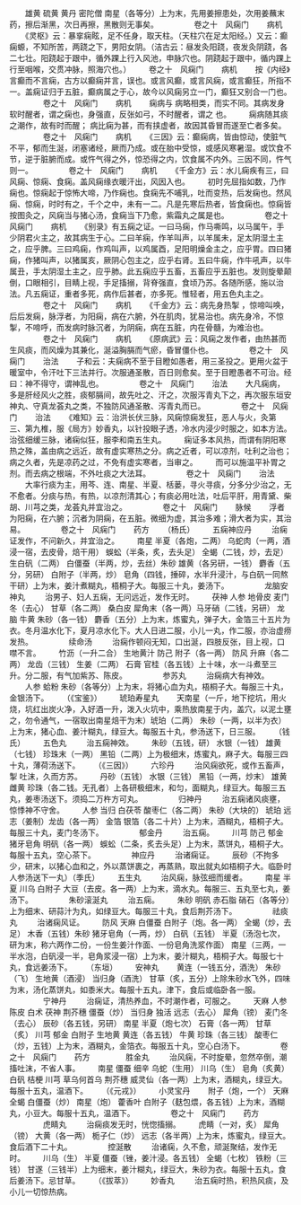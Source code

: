 <!-- { "loadSidebar": true } -->
　　雄黄 硫黄 黄丹 密陀僧 南星（各等分）上为末，先用姜擦患处，次用姜蘸末药，擦后渐黑，次日再擦，黑散则无事矣。
　　
　　卷之十　风痫门
　　病机
　　《灵枢》云：暴挛痫眩，足不任身，取天柱。（天柱穴在足太阳经。）又云：癫痫螈，不知所苦，两跷之下，男阳女阴。（洁古云：昼发灸阳跷，夜发灸阴跷，各二七壮。阳跷起于跟中，循外踝上行入风池，申脉穴也。阴跷起于跟中，循内踝上行至咽喉，交贯冲脉，照海穴也。）
　　卷之十　风痫门
　　病机
　　按《内经》言癫而不言痫，古方以癫痫并言，误也。或言风癫，或言风痫，或言癫狂，所指不一。盖痫证归于五脏，癫病属之于心，故今以风痫另立一门，癫狂又别合一门也。
　　
　　卷之十　风痫门
　　病机
　　痫病与 病略相类，而实不同。其病发身软时醒者，谓之痫也，身强直，反张如弓，不时醒者，谓之 也。
　　痫病随其痰之潮作，故有时而醒； 病比痫为甚，而有挟虚者，故因其昏冒而遂至亡者多矣。
　　
　　卷之十　风痫门
　　病机
　　《三因》云：癫痫病，皆由惊动，使脏气不平，郁而生涎，闭塞诸经，厥而乃成。或在胎中受惊，或感风寒暑湿。或饮食不节，逆于脏腑而成。或忤气得之外，惊恐得之内，饮食属不内外。三因不同，忤气则一。
　　
　　卷之十　风痫门
　　病机
　　《千金方》云：水儿痫疾有三，曰风痫、惊痫、食痫。盖风痫缘衣暖汗出，风因入也。
　　初时先屈指如数，乃作痫也。惊痫起于惊怖大啼，乃作痫也。食痫先不哺乳，吐而变热，后发痫也。然风痫、惊痫，时时有之，千个之中，未有一二。凡是先寒后热者，皆食痫也。惊痫皆按图灸之，风痫当与猪心汤，食痫当下乃愈，紫霜丸之属是也。
　　
　　卷之十　风痫门
　　病机
　　《别录》有五痫之证。一曰马痫，作马嘶鸣，以马属午，手少阴君火主之，故其病生于心。二曰羊痫，作羊叫声，以羊属未，足太阴湿土主之，应乎脾。三曰鸡痫，作鸡叫声，以鸡属酉，足阳明燥金主之，应乎胃。四曰猪痫，作猪叫声，以猪属亥，厥阴心包主之，应乎右肾。五曰牛痫，作牛吼声，以牛属丑，手太阴湿土主之，应乎肺。此五痫应乎五畜，五畜应乎五脏也。发则旋晕颠倒，口眼相引，目睛上视，手足搐搦，背脊强直，食顷乃苏。各随所感，施以治法。凡五痫证，重者多死，病作后甚者，亦多死。惟轻者，用五色丸主之。
　　
　　卷之十　风痫门
　　病机
　　《千金方》云：病先身热掣 ，惊啼叫唤，后后发痫，脉浮者，为阳痫，病在六腑，外在肌肉，犹易治也。病先身冷，不惊掣，不啼呼，而发病时脉沉者，为阴痫，病在五脏，内在骨髓，为难治也。
　　
　　卷之十　风痫门
　　病机
　　《原病武》云：风痫之发作者，由热甚而生风痰，而风燥为其兼化，涎溢胸膈而气瘀，昏冒僵仆也。
　　
　　卷之十　风痫门
　　治法
　　子和云：夫痫病不至于目瞪如愚者，用三圣投之。更用火盆于暖室中，令汗吐下三法并行。次服通圣散，百日则愈矣。至于目瞪愚者不可治。经曰：神不得守，谓神乱也。
　　
　　卷之十　风痫门
　　治法
　　大凡痫病，多是肝经风火之胜，痰郁膈间，故先吐之、汗之，次服泻青丸下之，再次服东垣安神丸、守真龙荟丸之类，不独防风通圣散、泻青丸而已。
　　
　　卷之十　风痫门
　　治法
　　《难知》云：治洪长伏三脉，风痫惊痫发狂，恶人与火，灸第三、第九椎，服《局方》妙香丸，以针投眼子透，冷水内浸少时服之，如本方法。治弦细缓三脉，诸痫似狂，服李和南五生丸。
　　痫证多本风热，而谓有阴阳寒热之殊，盖由病之远近，故有虚实寒热之分。病之近者，可以凉剂，吐利之治也；病之久者，先是凉药之过，不免有虚实寒者，当审之。
　　而可以施温平补胃之剂。而去病之根端，不外吐痰之大法耳。
　　
　　卷之十　风痫门
　　治法
　　大率行痰为主，用芩、连、南星、半夏、栝蒌，寻火寻痰，分多分少治之，无不愈者。分痰与热，有热，以凉剂清其心；有痰必用吐法，吐后平肝，用青黛、柴胡、川芎之类，龙荟丸并宜治之。
　　
　　卷之十　风痫门
　　脉候
　　浮者为阳痫，在六腑；沉者为阴痫，在五脏。微细为虚，其治多难；滑大者为实，其治易。
　　
　　卷之十　风痫门
　　药方
　　（杨氏）
　　五痫神应丹
　　 治痫证发作，不问新久，并宜治之。
　　南星 半夏（各炮，二两） 乌蛇肉（一两，酒浸一宿，去皮骨，焙干用） 蜈蚣（半条，炙，去头足） 全蝎（二钱，炒，去足） 生白矾（二两） 白僵蚕（半两，炒，去丝）朱砂 雄黄（各另研，一钱） 麝香（五分，另研） 白附子（半两，炒） 皂角（四钱，捶碎，水半升浸汁，与白矾一同熬干研）上为末，姜汁煮糊丸，梧桐子大。每服三十丸，姜汤下。
　　
　　龙脑安神丸
　　 治男子、妇人五痫，无问远近，发作无时。
　　茯神 人参 地骨皮 麦门冬（去心） 甘草（各二两） 桑白皮 犀角末（各一两）马牙硝（二钱，另研） 龙脑 牛黄 朱砂（各一钱） 麝香（五分）上为末，炼蜜丸，弹子大，金箔三十五片为衣。冬月温水化下，夏月凉水化下。大人日进二服，小儿一丸，作二服，亦治虚痨发热。
　　
　　续命汤
　　 治痫作顿闷无知，口出涎，四肢反张，目上视，口噤不言。
　　竹沥（一升二合） 生地黄汁 防己 附子（各一两） 防风 升麻（各二两） 龙齿（三钱） 生姜（二两） 石膏 官桂（各五钱）上十味，水一斗煮至三升。分二服，有气加紫苏、陈皮。
　　
　　参苏丸
　　 治痫病大有神效。
　　人参 蛤粉 朱砂（各等分）上为末，将猪心血为丸，梧桐子大。每服三十丸，金银汤下。
　　（《宝鉴》）
　　琥珀寿星丸
　　天南星（一斤，地下挖坑，用火 烧，坑红出炭火净，入好酒一升，泼入火坑中，乘热放南星于内，盖穴，以泥土壅之，勿令通气，一宿取出南星焙干为末）琥珀（二两） 朱砂（一两，以半为衣）上为末，猪心血、姜汁糊丸，绿豆大。每服五十丸，参汤送下，日三服。
　　（钱氏）
　　五色丸
　　 治五痫神效。
　　朱砂（五钱，研） 水银（一钱） 雄黄（七钱） 珍珠末（一两） 黑铅（二两）上为极细末，炼蜜丸，麻子大。每服三四十丸，薄荷汤送下。
　　（《三因》）
　　六珍丹
　　 治风痫欲死，或作五畜声，掣 吐沫，久而方苏。
　　丹砂（五钱） 水银（三钱） 黑铅（一两，炒末） 雄黄 雌黄 珍珠（各二钱。无孔者）上各研极细末，和匀，面糊丸，绿豆大。每服三五丸，姜枣汤送下。须捣二万杵方可丸。
　　
　　归神丹
　　 治五痫诸风痰壅，惊悸神不守舍。
　　人参 当归 白茯苓 酸枣仁（各二两） 朱砂（大块的） 琥珀 远志（姜制）龙齿（各一两） 金箔 银箔（各二十片）上为末，酒糊丸，梧桐子大。每服三十丸，麦门冬汤下。
　　
　　郁金丹
　　 治五痫。
　　川芎 防己 郁金 猪牙皂角 明矾（各一两） 蜈蚣（二条，炙去头足）上为末，蒸饼丸，梧桐子大。每服十五丸，空心茶下。
　　
　　神应丹
　　 治诸痫证。
　　辰砂（不拘多少，研末，以猪心血和之，外以蒸饼裹之，再蒸熟，取出就丸如梧桐子大。临卧时人参汤送下一丸）（季氏）
　　五生丸
　　 治风痫，脉弦细而缓者。
　　南星 半夏 川乌 白附子 大豆（去皮。各一两）上为末，滴水丸。每服三、五丸至七丸，姜汤下。
　　
　　朱砂滚涎丸
　　 治五痫。
　　朱砂 明矾 赤石脂 硝石（各等分）上为细末、研蒜汁为丸，如绿豆大。每服三十丸，食后荆芥汤下。
　　
　　祛痰丸
　　 治诸痫风证。
　　防风 天麻 白僵蚕 白附子（炮。各一两） 全蝎（炒，去足） 木香（五钱）朱砂 猪牙皂角（一两，炒） 白矾（五钱） 半夏（汤泡七次，研为末，称六两作二份，一份生姜汁作面、一份皂角洗浆作面） 南星（三两，一半水泡，白矾浸一半，皂角浆浸一宿）上为末，姜汁糊丸，梧桐子大。每服七十丸，食远姜汤下。
　　（东垣）
　　安神丸
　　黄连（一钱五分，酒洗） 朱砂（飞） 生地黄（酒浸） 当归身（酒洗） 甘草（炙，五分）上除朱砂水飞外，四味为末，汤化蒸饼丸，如黍米大。每服十五丸，津下，食后或临卧各一服。
　　
　　宁神丹
　　 治痫证，清热养血，不时潮作者，可服之。
　　天麻 人参 陈皮 白术 茯神 荆芥穗 僵蚕（炒） 当归身 独活 远志（去心） 犀角（镑） 麦门冬（去心） 辰砂（各五钱，另研） 南星 半夏（炮七次） 石膏（各一两） 甘草（炙） 川芎 郁金 白附子 生地黄 黄连（各五钱） 牛黄 珍珠（各三钱） 酸枣仁（炒，五钱）上为末，酒糊丸，金箔衣。每服五十丸，空心白汤下。
　　
　　卷之十　风痫门
　　药方
　　
　　胜金丸
　　 治风痫，不时旋晕，忽然卒倒，潮搐吐沫，不省人事。
　　南星 僵蚕 细辛 乌蛇（生用） 川乌（生） 皂角（炙黄） 白矾 桔梗 川芎 草乌何首乌 荆芥穗 威灵仙（各一两）上为末，酒糊丸，绿豆大。每服十五丸，温酒下。
　　（《元戎》）
　　小灵宝丹
　　附子（炮，一个） 天麻 全蝎 白僵蚕（炒） 南星（炮） 藿香叶 白附子（麸包煨，各五钱）上为末，酒糊丸，小豆大。每服十五丸，温酒下。
　　
　　卷之十　风痫门
　　药方
　　
　　虎睛丸
　　 治痫痰发无时，恍惚搐搦。
　　虎睛（一对，炙） 犀角（镑） 大黄（各一两） 栀子仁（炒） 远志（各半两）上为末，炼蜜丸，绿豆大。食后酒下二十丸。
　　
　　控涎散
　　 治诸痫，久不愈，顽涎聚结，发作无时。
　　川乌（生） 半夏 僵蚕（锉，姜汁浸。各五钱） 全蝎（七枚） 铁粉（三钱） 甘遂（三钱半）上为细末，姜汁糊丸，绿豆大，朱砂为衣。每服十五丸，食后姜汤下。忌甘草。
　　（《拔萃》）
　　妙香丸
　　 治五痫时热，积热风痰，及小儿一切惊热病。
